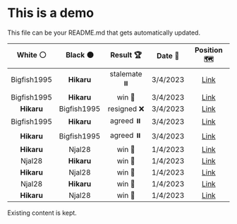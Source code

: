 # This is a demo

This file can be your README.md that gets automatically updated.

<!--START_SECTION:chessStats-->
<!-- Automatically generated with https://github.com/Balastrong/chess-stats-action -->

| White ⚪ | Black ⚫ | Result 🏆 | Date 📅 | Position 🗺️ |
|:---:|:---:|:---:|:---:|:---:|
| Bigfish1995 | **Hikaru** | stalemate ⏸️ | 3/4/2023 | <a href="http://www.ee.unb.ca/cgi-bin/tervo/fen.pl?select=1kB5/1P2K3/1P2P3/8/8/8/8/8 b - -">Link</a> |
| Bigfish1995 | **Hikaru** | win 🥇 | 3/4/2023 | <a href="http://www.ee.unb.ca/cgi-bin/tervo/fen.pl?select=3k4/5ppp/p1r5/P3p3/R3Pn2/2p4n/1P3P1P/3B1N1K w - -">Link</a> |
| **Hikaru** | Bigfish1995 | resigned ❌ | 3/4/2023 | <a href="http://www.ee.unb.ca/cgi-bin/tervo/fen.pl?select=8/1p6/6P1/5n2/p7/2Pk4/P7/5K2 w - -">Link</a> |
| Bigfish1995 | **Hikaru** | agreed ⏸️ | 3/4/2023 | <a href="http://www.ee.unb.ca/cgi-bin/tervo/fen.pl?select=4K3/5Bk1/5p1p/5P2/6Pb/7P/8/8 w - -">Link</a> |
| **Hikaru** | Bigfish1995 | agreed ⏸️ | 3/4/2023 | <a href="http://www.ee.unb.ca/cgi-bin/tervo/fen.pl?select=4r3/6kp/6p1/8/3b4/3R2P1/6KP/3N4 b - -">Link</a> |
| **Hikaru** | Njal28 | win 🥇 | 1/4/2023 | <a href="http://www.ee.unb.ca/cgi-bin/tervo/fen.pl?select=k7/3Q4/8/8/5K2/8/8/8 w - -">Link</a> |
| Njal28 | **Hikaru** | win 🥇 | 1/4/2023 | <a href="http://www.ee.unb.ca/cgi-bin/tervo/fen.pl?select=8/1pP3k1/8/3Pp3/4np2/8/5Kp1/8 w - -">Link</a> |
| **Hikaru** | Njal28 | win 🥇 | 1/4/2023 | <a href="http://www.ee.unb.ca/cgi-bin/tervo/fen.pl?select=8/5pk1/2p5/p1Pp4/3Pp1p1/1K2R1P1/8/8 b - -">Link</a> |
| Njal28 | **Hikaru** | win 🥇 | 1/4/2023 | <a href="http://www.ee.unb.ca/cgi-bin/tervo/fen.pl?select=8/3Rbk2/6p1/3pPp2/5r2/5P2/8/3K4 w - -">Link</a> |
| **Hikaru** | Njal28 | win 🥇 | 1/4/2023 | <a href="http://www.ee.unb.ca/cgi-bin/tervo/fen.pl?select=1n1k4/1B3p2/2P1p2p/4P2P/1p4P1/1P6/6K1/8 b - -">Link</a> |

<!--END_SECTION:chessStats-->

Existing content is kept.

